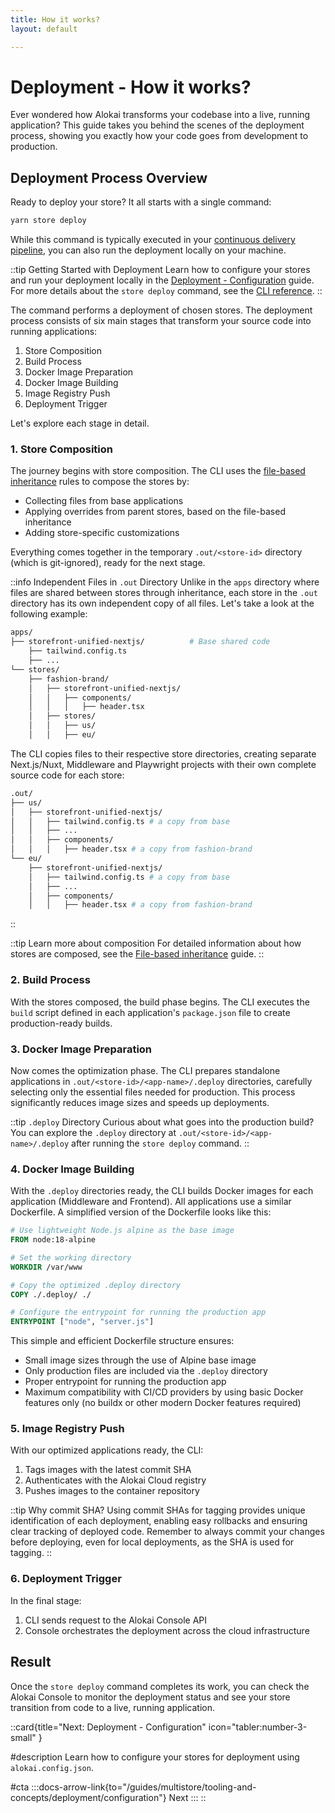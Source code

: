 ```yaml
---
title: How it works?
layout: default

---
```


# Deployment - How it works?

Ever wondered how Alokai transforms your codebase into a live, running application? This guide takes you behind the scenes of the deployment process, showing you exactly how your code goes from development to production.

## Deployment Process Overview

Ready to deploy your store? It all starts with a single command:

```bash
yarn store deploy
```

While this command is typically executed in your [continuous delivery pipeline](/guides/multistore/tooling-and-concepts/deployment/ci-cd), you can also run the deployment locally on your machine.

::tip Getting Started with Deployment
Learn how to configure your stores and run your deployment locally in the [Deployment - Configuration](/guides/multistore/tooling-and-concepts/deployment/configuration) guide. For more details about the `store deploy` command, see the [CLI reference](/guides/multistore/tooling-and-concepts/cli-reference).
::

The command performs a deployment of chosen stores. The deployment process consists of six main stages that transform your source code into running applications:

1. Store Composition
2. Build Process
3. Docker Image Preparation
4. Docker Image Building
5. Image Registry Push
6. Deployment Trigger

Let's explore each stage in detail.

### 1. Store Composition

The journey begins with store composition. The CLI uses the [file-based inheritance](/guides/multistore/tooling-and-concepts/file-based-inheritance) rules to compose the stores by:
- Collecting files from base applications
- Applying overrides from parent stores, based on the file-based inheritance
- Adding store-specific customizations

Everything comes together in the temporary `.out/<store-id>` directory (which is git-ignored), ready for the next stage.

::info Independent Files in `.out` Directory
Unlike in the `apps` directory where files are shared between stores through inheritance, each store in the `.out` directory has its own independent copy of all files. Let's take a look at the following example:

```bash
apps/
├── storefront-unified-nextjs/          # Base shared code
    ├── tailwind.config.ts        
    ├── ...
└── stores/
    ├── fashion-brand/        
    │   ├── storefront-unified-nextjs/ 
    │   │   ├── components/ 
    │   │   │   ├── header.tsx 
    │   ├── stores/
    │   │   ├── us/
    │   │   ├── eu/
```

The CLI copies files to their respective store directories, creating separate Next.js/Nuxt, Middleware and Playwright projects with their own complete source code for each store:

```bash
.out/
├── us/
│   ├── storefront-unified-nextjs/
│   │   ├── tailwind.config.ts # a copy from base
│   │   ├── ...
│   │   ├── components/
│   │   │   ├── header.tsx # a copy from fashion-brand
└── eu/
    ├── storefront-unified-nextjs/
    │   ├── tailwind.config.ts # a copy from base
    │   ├── ...
    │   ├── components/
    │   │   ├── header.tsx # a copy from fashion-brand
```
::

::tip Learn more about composition
For detailed information about how stores are composed, see the [File-based inheritance](/guides/multistore/tooling-and-concepts/file-based-inheritance) guide.
::

### 2. Build Process

With the stores composed, the build phase begins. The CLI executes the `build` script defined in each application's `package.json` file to create production-ready builds.

### 3. Docker Image Preparation

Now comes the optimization phase. The CLI prepares standalone applications in `.out/<store-id>/<app-name>/.deploy` directories, carefully selecting only the essential files needed for production. This process significantly reduces image sizes and speeds up deployments.

::tip `.deploy` Directory
Curious about what goes into the production build? You can explore the `.deploy` directory at `.out/<store-id>/<app-name>/.deploy` after running the `store deploy` command.
::

### 4. Docker Image Building

With the `.deploy` directories ready, the CLI builds Docker images for each application (Middleware and Frontend). All applications use a similar Dockerfile. A simplified version of the Dockerfile looks like this:

```dockerfile
# Use lightweight Node.js alpine as the base image
FROM node:18-alpine

# Set the working directory
WORKDIR /var/www

# Copy the optimized .deploy directory
COPY ./.deploy/ ./

# Configure the entrypoint for running the production app
ENTRYPOINT ["node", "server.js"]
```

This simple and efficient Dockerfile structure ensures:
- Small image sizes through the use of Alpine base image
- Only production files are included via the `.deploy` directory
- Proper entrypoint for running the production app
- Maximum compatibility with CI/CD providers by using basic Docker features only (no buildx or other modern Docker features required)

### 5. Image Registry Push

With our optimized applications ready, the CLI:
1. Tags images with the latest commit SHA
2. Authenticates with the Alokai Cloud registry
3. Pushes images to the container repository

::tip Why commit SHA?
Using commit SHAs for tagging provides unique identification of each deployment, enabling easy rollbacks and ensuring clear tracking of deployed code. Remember to always commit your changes before deploying, even for local deployments, as the SHA is used for tagging.
::

### 6. Deployment Trigger

In the final stage:
1. CLI sends request to the Alokai Console API
2. Console orchestrates the deployment across the cloud infrastructure

## Result

Once the `store deploy` command completes its work, you can check the Alokai Console to monitor the deployment status and see your store transition from code to a live, running application.

::card{title="Next: Deployment - Configuration" icon="tabler:number-3-small" }

#description
Learn how to configure your stores for deployment using `alokai.config.json`.

#cta
:::docs-arrow-link{to="/guides/multistore/tooling-and-concepts/deployment/configuration"}
Next
:::
::
